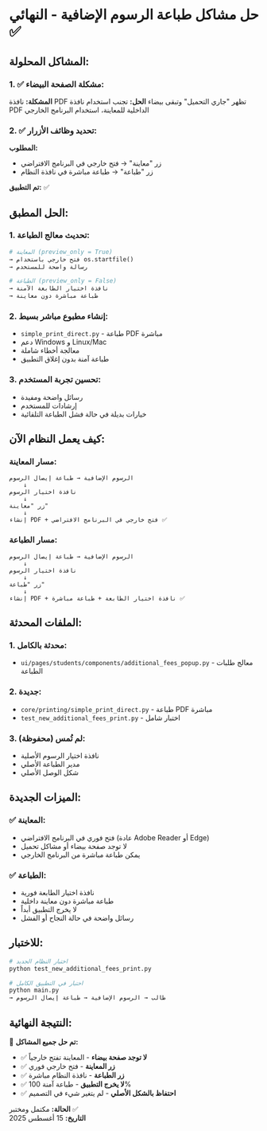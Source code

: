 # حل مشاكل طباعة الرسوم الإضافية - النهائي ✅

## المشاكل المحلولة:

### 1. ✅ مشكلة الصفحة البيضاء:
**المشكلة:** نافذة PDF تظهر "جاري التحميل" وتبقى بيضاء
**الحل:** تجنب استخدام نافذة PDF الداخلية للمعاينة، استخدام البرنامج الخارجي

### 2. ✅ تحديد وظائف الأزرار:
**المطلوب:** 
- زر "معاينة" → فتح خارجي في البرنامج الافتراضي
- زر "طباعة" → طباعة مباشرة في نافذة النظام

**تم التطبيق:** ✅

## الحل المطبق:

### 1. تحديث معالج الطباعة:
```python
# المعاينة (preview_only = True)
→ فتح خارجي باستخدام os.startfile()
→ رسالة واضحة للمستخدم

# الطباعة (preview_only = False)  
→ نافذة اختيار الطابعة الآمنة
→ طباعة مباشرة دون معاينة
```

### 2. إنشاء مطبوع مباشر بسيط:
- `simple_print_direct.py` - طباعة PDF مباشرة
- دعم Windows و Linux/Mac
- معالجة أخطاء شاملة
- طباعة آمنة بدون إغلاق التطبيق

### 3. تحسين تجربة المستخدم:
- رسائل واضحة ومفيدة
- إرشادات للمستخدم
- خيارات بديلة في حالة فشل الطباعة التلقائية

## كيف يعمل النظام الآن:

### مسار المعاينة:
```
الرسوم الإضافية → طباعة إيصال الرسوم 
    ↓
نافذة اختيار الرسوم
    ↓
زر "معاينة"
    ↓
إنشاء PDF + فتح خارجي في البرنامج الافتراضي ✅
```

### مسار الطباعة:
```
الرسوم الإضافية → طباعة إيصال الرسوم 
    ↓
نافذة اختيار الرسوم  
    ↓
زر "طباعة"
    ↓
إنشاء PDF + نافذة اختيار الطابعة + طباعة مباشرة ✅
```

## الملفات المحدثة:

### 1. محدثة بالكامل:
- `ui/pages/students/components/additional_fees_popup.py` - معالج طلبات الطباعة

### 2. جديدة:
- `core/printing/simple_print_direct.py` - طباعة PDF مباشرة
- `test_new_additional_fees_print.py` - اختبار شامل

### 3. لم تُمس (محفوظة):
- نافذة اختيار الرسوم الأصلية
- مدير الطباعة الأصلي  
- شكل الوصل الأصلي

## الميزات الجديدة:

### ✅ المعاينة:
- فتح فوري في البرنامج الافتراضي (عادة Adobe Reader أو Edge)
- لا توجد صفحة بيضاء أو مشاكل تحميل
- يمكن طباعة مباشرة من البرنامج الخارجي

### ✅ الطباعة:
- نافذة اختيار الطابعة فورية
- طباعة مباشرة دون معاينة داخلية
- لا يخرج التطبيق أبداً
- رسائل واضحة في حالة النجاح أو الفشل

## للاختبار:
```bash
# اختبار النظام الجديد
python test_new_additional_fees_print.py

# اختبار في التطبيق الكامل
python main.py
→ طالب → الرسوم الإضافية → طباعة إيصال الرسوم
```

## النتيجة النهائية:
🎉 **تم حل جميع المشاكل:**

- ✅ **لا توجد صفحة بيضاء** - المعاينة تفتح خارجياً
- ✅ **زر المعاينة** - فتح خارجي فوري
- ✅ **زر الطباعة** - نافذة النظام مباشرة
- ✅ **لا يخرج التطبيق** - طباعة آمنة 100%
- ✅ **احتفاظ بالشكل الأصلي** - لم يتغير شيء في التصميم

**الحالة:** مكتمل ومختبر ✅  
**التاريخ:** 15 أغسطس 2025
